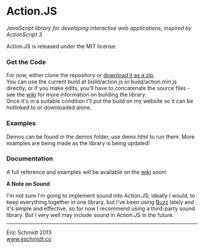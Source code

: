 # Action.JS

*JavaScript library for developing interactive web applications, inspired by ActionScript 3*

Action.JS is released under the MIT license.

### Get the Code

For now, either clone the repository or [download it as a zip](https://github.com/ericschmidt/Action.JS/zipball/master).  
You can use the current build at build/action.js or build/action.min.js directly, or if you make edits, you'll have to concatenate the source files - see the [wiki](https://github.com/ericschmidt/Action.JS/wiki/Building-from-Source) for more information on building the library.  
Once it's in a suitable condition I'll put the build on my website so it can be hotlinked to or downloaded alone.

### Examples

Demos can be found in the demos folder, use demo.html to run them. More examples are being made as the library is being updated!

### Documentation

A full reference and examples will be available on the [wiki](https://github.com/ericschmidt/Action.JS/wiki) soon!

**A Note on Sound**

I'm not sure I'm going to implement sound into Action.JS; ideally I would, to keep everything together in one library, but I've been using [Buzz](http://buzz.jaysalvat.com/) lately and it's simple and effective, so for now I recommend using a third-party sound library. But I very well may include sound in Action.JS in the future.

----
Eric Schmidt 2013  
www.eschmidt.co
